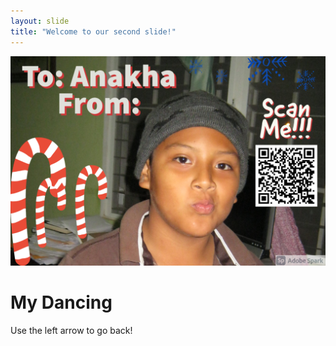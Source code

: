 ```yaml
---
layout: slide
title: "Welcome to our second slide!"
---
```

![](_posts/gift%20label.jpg)

<h1>My Dancing</h1>

Use the left arrow to go back!
